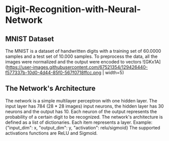# Digit-Recognition-with-Neural-Network
## MNIST Dataset
The MNIST is a dataset of handwritten digits with a training set of 60.0000 samples and a test set of 10.000 samples.
To preprocess the data, all the images were normalized and the output were encoded to vectors
![GKx1A](https://user-images.githubusercontent.com/67521354/129426440-f577337b-10d0-4d44-85f0-567f0718ffcc.png | width=5)
## The Network's Architecture
The network is a simple multilayer perceptron with one hidden layer.
The input layer has 784 (28 * 28 images) input neurons, the hidden layer has 30 neurons and the output has 10. Each neuron of the output represents the probability of a certain digit to be recognized.
The network's architecture is defined as a list of dictionaries. Each item represents a layer.
Example: {"input_dim": x, "output_dim": y, "activation": relu/sigmoid}
The supported activations functions are ReLU and Sigmoid.
